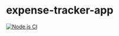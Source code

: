 # expense-tracker-app
[![Node.js CI](https://github.com/Kat-mmm/expense-tracker-app/actions/workflows/nodejs.yml/badge.svg)](https://github.com/Kat-mmm/expense-tracker-app/actions/workflows/nodejs.yml)
